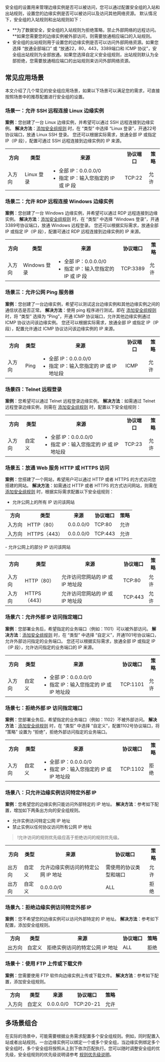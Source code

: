 安全组的设置用来管理边缘实例是否可以被访问，您可以通过配置安全组的入站和出站规则，设置您的边缘实例是否可以被访问以及访问其他网络资源。
默认情况下，安全组的入站规则和出站规则如下：

- **为了数据安全，安全组的入站规则为拒绝策略，禁止外部网络的远程访问。**如果您需要您的边缘实例被外部访问，则需要放通相应端口的入站规则。
- 安全组的出站规则用于设置您的边缘实例是否可以访问外部网络资源。如果您选择 “放通全部端口” 或 “放通22，80，443，3389端口和 ICMP 协议”，安全组出站规则为全部放通。如果您选择自定义安全组规则，出站规则默认为全部拒绝，您需要放通相应端口的出站规则来访问外部网络资源。

## 常见应用场景

本文介绍了几个常见的安全组应用场景，如果以下场景可以满足您的需求，可直接按照场景中的推荐配置进行安全组的设置。

### 场景一：允许 SSH 远程连接 Linux 边缘实例
**案例**：您创建了一台 Linux 边缘实例，并希望可以通过 SSH 远程连接到边缘实例。
**解决方法**：[添加安全组规则](https://intl.cloud.tencent.com/document/product/1119/43440) 时，在 “类型” 中选择 “Linux 登录”，开通22号协议端口，放通 Linux SSH 登录。
您还可以根据实际需求，放通全部 IP 或指定 IP（IP 段），配置可通过 SSH 远程连接到边缘实例的 IP 来源。
<table>
<tbody><tr><th>方向</th><th>类型</th><th>来源</th><th>协议端口</th><th>策略</th></tr>
<tr><td>入方向</td><td>Linux 登录</td><td><ul style="margin: 0;"><li>全部 IP：0.0.0.0/0</li><li>指定 IP：输入您指定的 IP 或 IP 段</li></ul></td><td>TCP:22</td><td>允许</td></tr>
</tbody></table>

### 场景二：允许 RDP 远程连接 Windows 边缘实例
**案例**：您创建了一台 Windows 边缘实例，并希望可以通过 RDP 远程连接到边缘实例。
**解决方法**：[添加安全组规则](https://intl.cloud.tencent.com/document/product/1119/43440) 时，在 “类型” 中选择 “Windows 登录”，开通3389号协议端口，放通 Windows 远程登录。
您还可以根据实际需求，放通全部 IP 或指定 IP（IP 段），配置可通过 RDP 远程连接到边缘实例的 IP 来源。
<table>
<tbody><tr><th>方向</th><th>类型</th><th>来源</th><th>协议端口</th><th>策略</th></tr>
<tr><td>入方向</td><td>Windows 登录</td><td><ul style="margin: 0;"><li>全部 IP：0.0.0.0/0</li><li>指定 IP：输入您指定的 IP 或 IP 段</li></ul></td><td>TCP:3389</td><td>允许</td></tr>
</tbody></table>

### 场景三：允许公网 Ping 服务器
**案例**：您创建了一台边缘实例，希望可以测试这台边缘实例和其他边缘实例之间的通信状态是否正常。
**解决方法**：使用 ping 程序进行测试。即在 [添加安全组规则](https://intl.cloud.tencent.com/document/product/1119/43440) 时，将 “类型” 选择为 “Ping”，开通 ICMP 协议端口，允许其他边缘实例通过 ICMP 协议访问该边缘实例。
您还可以根据实际需求，放通全部 IP 或指定 IP（IP 段），配置允许通过 ICMP 协议访问该边缘实例的 IP 来源。
<table>
<tbody><tr><th>方向</th><th>类型</th><th>来源</th><th>协议端口</th><th>策略</th></tr>
<tr><td>入方向</td><td>Ping</td><td><ul style="margin: 0;"><li>全部 IP：0.0.0.0/0</li><li>指定 IP：输入您指定的 IP 或 IP 地址段</li></ul></td><td>ICMP</td><td>允许</td></tr>
</tbody></table>


### 场景四：Telnet 远程登录
**案例**：您希望可以通过 Telnet 远程登录边缘实例。
**解决方法**：如需通过 Telnet 远程登录边缘实例，则需在 [添加安全组规则](https://intl.cloud.tencent.com/document/product/1119/43440) 时，配置以下安全组规则：
<table>
<tbody><tr><th>方向</th><th>类型</th><th>来源</th><th>协议端口</th><th>策略</th></tr>
<tr><td>入方向</td><td>自定义</td><td><ul style="margin: 0;"><li>全部 IP：0.0.0.0/0</li><li>指定 IP：输入您指定的 IP 或 IP 地址段</li></ul></td><td>TCP:23</td><td>允许</td></tr>
</tbody></table>

### 场景五：放通 Web 服务 HTTP 或 HTTPS 访问

**案例**：您搭建了一个网站，希望用户可以通过 HTTP 或者 HTTPS 的方式访问您搭建的网站。
**解决方法**：如需通过 HTTP 或者 HTTPS 的方式访问网站，则需在 [添加安全组规则](https://intl.cloud.tencent.com/document/product/1119/43440) 时，根据实际需求配置以下安全组规则：
- 允许公网上的所有 IP 访问该网站
<table>
<tbody><tr><th>方向</th><th>类型</th><th>来源</th><th>协议端口</th><th>策略</th></tr>
<tr><td>入方向</td><td>HTTP（80）</td><td>0.0.0.0/0</td><td>TCP:80</td><td>允许</td></tr>
<tr><td>入方向</td><td>HTTPS（443）</td><td>0.0.0.0/0</td><td>TCP:443</td><td>允许</td></tr>
</tbody></table>
- 允许公网上的部分 IP 访问该网站
<table>
<tbody><tr><th>方向</th><th>类型</th><th>来源</th><th>协议端口</th><th>策略</th></tr>
<tr><td>入方向</td><td>HTTP（80）</td><td>允许访问您网站的 IP 或 IP 地址段</td><td>TCP:80</td><td>允许</td></tr>
<tr><td>入方向</td><td>HTTPS（443）</td><td>允许访问您网站的 IP 或 IP 地址段</td><td>TCP:443</td><td>允许</td></tr>
</tbody></table>

### 场景六：允许外部 IP 访问指定端口

**案例**：您部署业务后，希望指定的业务端口（例如：1101）可以被外部访问。
**解决方法**：[添加安全组规则](https://intl.cloud.tencent.com/document/product/1119/43440) 时，在 “类型” 中选择 “自定义”，开通1101号协议端口，允许外部访问指定的业务端口。
您还可以根据实际需求，放通全部 IP 或指定 IP（IP 段），允许访问指定的业务端口的 IP 来源。
<table>
<tbody><tr><th>方向</th><th>类型</th><th>来源</th><th>协议端口</th><th>策略</th></tr>
<tr><td>入方向</td><td>自定义</td><td><ul style="margin: 0;"><li>全部 IP：0.0.0.0/0</li><li>指定 IP：输入您指定的 IP 或 IP 地址段</li></ul></td><td>TCP:1101</td><td>允许</td></tr>
</tbody></table>

### 场景七：拒绝外部 IP 访问指定端口
**案例**：您部署业务后，希望指定的业务端口（例如：1102）不被外部访问。
**解决方法**：[添加安全组规则](https://intl.cloud.tencent.com/document/product/1119/43440) 时，在 “类型” 中选择 “自定义”，配置1102号协议端口，将 “策略” 设置为 “拒绝”，拒绝外部访问指定的业务端口。
<table>
<tbody><tr><th>方向</th><th>类型</th><th>来源</th><th>协议端口</th><th>策略</th></tr>
<tr><td>入方向</td><td>自定义</td><td><ul style="margin: 0;"><li>全部 IP：0.0.0.0/0</li><li>指定 IP：输入您指定的 IP 或 IP 地址段</li></ul></td><td>TCP:1102</td><td>拒绝</td></tr>
</tbody></table>

### 场景八：只允许边缘实例访问特定外部 IP
**案例**：您希望您的边缘实例只能访问外部特定的 IP 地址。
**解决方法**：参考如下配置，增加如下两条出方向的安全组规则。
- 允许实例访问特定公网 IP 地址
- 禁止实例以任何协议访问所有公网 IP 地址

> !允许访问的规则优先级应高于拒绝访问的规则优先级。

<table>
<tbody><tr><th>方向</th><th>类型</th><th>来源</th><th>协议端口</th><th>策略</th></tr>
<tr><td>出方向</td><td>自定义</td><td>允许边缘实例访问的特定公网 IP 地址</td><td>需使用的协议类型和端口</td><td>允许</td></tr>
<tr><td>出方向</td><td>自定义</td><td>0.0.0.0/0</td><td>ALL</td><td>拒绝</td></tr>
</tbody></table>

### 场景九：拒绝边缘实例访问特定外部 IP

**案例**：您不希望您的边缘实例可以访问外部特定的 IP 地址。
**解决方法**：参考如下配置，添加安全组规则。
<table>
<tbody><tr><th>方向</th><th>类型</th><th>来源</th><th>协议端口</th><th>策略</th></tr>
<tr><td>出方向</td><td>自定义</td><td>拒绝实例访问的特定公网 IP 地址</td><td>ALL</td><td>拒绝</td></tr>
</tbody></table>

### 场景十：使用 FTP 上传或下载文件

**案例**：您需要使用 FTP 软件向边缘实例上传或下载文件。
**解决方法**：参考如下配置，添加安全组规则。
<table>
<tbody><tr><th>方向</th><th>类型</th><th>来源</th><th>协议端口</th><th>策略</th></tr>
<tr><td>入方向</td><td>自定义</td><td>0.0.0.0/0</td><td>TCP:20-21</td><td>允许</td></tr>
</tbody></table>

## 多场景组合

在实际的场景中，可能需要根据业务需求配置多个安全组规则。例如，同时配置入站或者出站规则。一台边缘实例可以绑定一个或多个安全组，当边缘实例绑定多个安全组时，多个安全组将按照从上到下依次匹配执行。您可以随时调整安全组的优先级，安全组规则的优先级说明请参考 [规则优先级说明](https://intl.cloud.tencent.com/document/product/1119/43431)。



